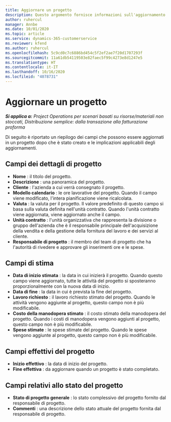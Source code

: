```yaml
---
title: Aggiornare un progetto
description: Questo argomento fornisce informazioni sull'aggiornamento di progetti in Project Operations.
author: ruhercul
manager: Annbe
ms.date: 10/01/2020
ms.topic: article
ms.service: dynamics-365-customerservice
ms.reviewer: kfend
ms.author: ruhercul
ms.openlocfilehash: 5c9cd0c7c6886bd454c5f2ef2ae7f20d1707293f
ms.sourcegitcommit: 11a61db54119503e82faec5f99c4273e8d1247e5
ms.translationtype: HT
ms.contentlocale: it-IT
ms.lasthandoff: 10/16/2020
ms.locfileid: "4078731"
---
```

# <a name="update-a-project"></a>Aggiornare un progetto

_**Si applica a:** Project Operations per scenari basati su risorse/materiali non stoccati, Distribuzione semplice: dalla transazione alla fatturazione proforma_

Di seguito è riportato un riepilogo dei campi che possono essere aggiornati in un progetto dopo che è stato creato e le implicazioni applicabili degli aggiornamenti.

## <a name="project-detail-fields"></a>Campi dei dettagli di progetto

- **Nome** : il titolo del progetto.
- **Descrizione** : una panoramica del progetto.
- **Cliente** : l'azienda a cui verrà consegnato il progetto.
- **Modello calendario** : le ore lavorative del progetto. Quando il campo viene modificato, l'intera pianificazione viene ricalcolata.
- **Valuta** : la valuta per il progetto. Il valore predefinito di questo campo si basa sulla valuta definita nell'unità contratto. Quando l'unità contratto viene aggiornata, viene aggiornato anche il campo.
- **Unità contratto** : l'unità organizzativa che rappresenta la divisione o gruppo dell'azienda che è il responsabile principale dell'acquisizione della vendita e della gestione della fornitura del lavoro e dei servizi al cliente. 
- **Responsabile di progetto** : il membro del team di progetto che ha l'autorità di rivedere e approvare gli inserimenti ore e le spese.

## <a name="estimate-fields"></a>Campi di stima

- **Data di inizio stimata** : la data in cui inizierà il progetto. Quando questo campo viene aggiornato, tutte le attività del progetto si sposteranno proporzionalmente con la nuova data di inizio.
- **Data di fine** : la data in cui è prevista la fine del progetto.
- **Lavoro richiesto** : il lavoro richiesto stimato del progetto. Quando le attività vengono aggiunte al progetto, questo campo non è più modificabile.
- **Costo della manodopera stimato** : il costo stimato della manodopera del progetto. Quando i costi di manodopera vengono aggiunti al progetto, questo campo non è più modificabile.
- **Spese stimate** : le spese stimate del progetto. Quando le spese vengono aggiunte al progetto, questo campo non è più modificabile.

## <a name="project-actual-fields"></a>Campi effettivi del progetto
- **Inizio effettivo** : la data di inizio del progetto.
- **Fine effettiva** : da aggiornare quando un progetto è stato completato.

## <a name="project-status-fields"></a>Campi relativi allo stato del progetto

- **Stato di progetto generale** : lo stato complessivo del progetto fornito dal responsabile di progetto.
- **Commenti** : una descrizione dello stato attuale del progetto fornita dal responsabile di progetto.

